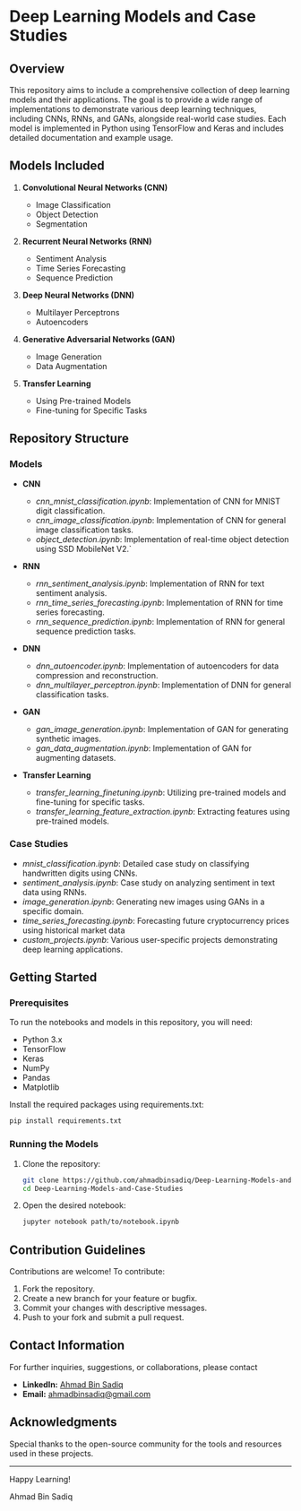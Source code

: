 # Deep Learning Models and Case Studies

## Overview
This repository aims to include a comprehensive collection of deep learning models and their applications. The goal is to provide a wide range of implementations to demonstrate various deep learning techniques, including CNNs, RNNs, and GANs, alongside real-world case studies. Each model is implemented in Python using TensorFlow and Keras and includes detailed documentation and example usage.

## Models Included
1. **Convolutional Neural Networks (CNN)**
   - Image Classification
   - Object Detection
   - Segmentation

2. **Recurrent Neural Networks (RNN)**
   - Sentiment Analysis
   - Time Series Forecasting
   - Sequence Prediction

3. **Deep Neural Networks (DNN)**
   - Multilayer Perceptrons
   - Autoencoders

4. **Generative Adversarial Networks (GAN)**
   - Image Generation
   - Data Augmentation

5. **Transfer Learning**
   - Using Pre-trained Models
   - Fine-tuning for Specific Tasks

## Repository Structure

### Models
- **CNN**
  - *cnn_mnist_classification.ipynb*: Implementation of CNN for MNIST digit classification.
  - *cnn_image_classification.ipynb*: Implementation of CNN for general image classification tasks.
  - *object_detection.ipynb*: Implementation of real-time object detection using SSD MobileNet V2.`
  
- **RNN**
  - *rnn_sentiment_analysis.ipynb*: Implementation of RNN for text sentiment analysis.
  - *rnn_time_series_forecasting.ipynb*: Implementation of RNN for time series forecasting.
  - *rnn_sequence_prediction.ipynb*: Implementation of RNN for general sequence prediction tasks.

- **DNN**
  - *dnn_autoencoder.ipynb*: Implementation of autoencoders for data compression and reconstruction.
  - *dnn_multilayer_perceptron.ipynb*: Implementation of DNN for general classification tasks.

- **GAN**
  - *gan_image_generation.ipynb*: Implementation of GAN for generating synthetic images.
  - *gan_data_augmentation.ipynb*: Implementation of GAN for augmenting datasets.

- **Transfer Learning**
  - *transfer_learning_finetuning.ipynb*: Utilizing pre-trained models and fine-tuning for specific tasks.
  - *transfer_learning_feature_extraction.ipynb*: Extracting features using pre-trained models.

### Case Studies
- *mnist_classification.ipynb*: Detailed case study on classifying handwritten digits using CNNs.
- *sentiment_analysis.ipynb*: Case study on analyzing sentiment in text data using RNNs.
- *image_generation.ipynb*: Generating new images using GANs in a specific domain.
- *time_series_forecasting.ipynb*: Forecasting future cryptocurrency prices using historical market data
- *custom_projects.ipynb*: Various user-specific projects demonstrating deep learning applications.

## Getting Started

### Prerequisites
To run the notebooks and models in this repository, you will need:
- Python 3.x
- TensorFlow
- Keras
- NumPy
- Pandas
- Matplotlib

Install the required packages using requirements.txt:
```bash
pip install requirements.txt
```

### Running the Models
1. Clone the repository:
    ```bash
    git clone https://github.com/ahmadbinsadiq/Deep-Learning-Models-and-Case-Studies.git
    cd Deep-Learning-Models-and-Case-Studies
    ```

2. Open the desired notebook:
    ```bash
    jupyter notebook path/to/notebook.ipynb
    ```

## Contribution Guidelines
Contributions are welcome! To contribute:
1. Fork the repository.
2. Create a new branch for your feature or bugfix.
3. Commit your changes with descriptive messages.
4. Push to your fork and submit a pull request.

## Contact Information

For further inquiries, suggestions, or collaborations, please contact 

* **LinkedIn:** [Ahmad Bin Sadiq](https://www.linkedin.com/in/ahmad-bin-sadiq/)
* **Email:** ahmadbinsadiq@gmail.com

## Acknowledgments
Special thanks to the open-source community for the tools and resources used in these projects. 

---

Happy Learning!

Ahmad Bin Sadiq
